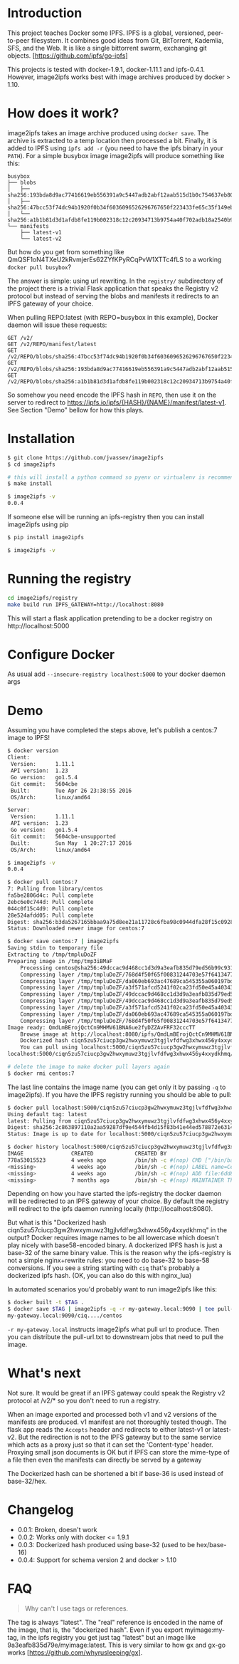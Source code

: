 # Introduction
This project teaches Docker some IPFS. IPFS is a global, versioned, peer-to-peer filesystem. It combines good ideas from Git, BitTorrent, Kademlia, SFS, and the Web. It is like a single bittorrent swarm, exchanging git objects.
[https://github.com/ipfs/go-ipfs]

This projects is tested with docker-1.9.1, docker-1.11.1 and ipfs-0.4.1. However, image2ipfs works best with image archives produced by docker > 1.10.

# How does it work?
image2ipfs takes an image archive produced using `docker save`.
The archive is extracted to a temp location then processed a bit. Finally, it is added to IPFS using `ipfs add -r`
(you need to have the ipfs binary in your `PATH`). For a simple busybox image
image2ipfs will produce something like this:
```
busybox
├── blobs
│   ├── sha256:193bda8d9ac77416619eb556391a9c5447adb2abf12aab515d1b0c754637eb80
│   ├── sha256:47bcc53f74dc94b1920f0b34f6036096526296767650f223433fe65c35f149eb
│   └── sha256:a1b1b81d3d1afdb8fe119b002318c12c20934713b9754a40f702adb18a2540b9
└── manifests
    ├── latest-v1
    └── latest-v2
```

But how do you get from something like QmQSF1oN4TXeU2kRvmjerEs62ZYfKPyRCqPvW1XTTc4fLS to a working `docker pull busybox`?

The answer is simple: using url rewriting. In the `registry/` subdirectory of the project
there is a trivial Flask application that speaks the Registry v2 protocol but instead of serving the blobs and manifests it redirects
to an IPFS gateway of your choice.

When pulling REPO:latest (with REPO=busybox in this example), Docker daemon will issue these requests:
```
GET /v2/
GET /v2/REPO/manifest/latest
GET /v2/REPO/blobs/sha256:47bcc53f74dc94b1920f0b34f6036096526296767650f223433fe65c35f149eb
GET /v2/REPO/blobs/sha256:193bda8d9ac77416619eb556391a9c5447adb2abf12aab515d1b0c754637eb80
GET /v2/REPO/blobs/sha256:a1b1b81d3d1afdb8fe119b002318c12c20934713b9754a40f702adb18a2540b9
```
So somehow you need encode the IPFS hash in `REPO`, then use it on the server to redirect to https://ipfs.io/ipfs/{HASH}/{NAME}/manifest/latest-v1.
See Section "Demo" bellow for how this plays.



# Installation
```bash
$ git clone https://github.com/jvassev/image2ipfs
$ cd image2ipfs

# this will install a python command so pyenv or virtualenv is recommended rather than sudo
$ make install

$ image2ipfs -v
0.0.4
```

If someone else will be running an ipfs-registry then you can install image2ipfs using pip
```bash
$ pip install image2ipfs

$ image2ipfs -v

```

# Running the registry
```bash
cd image2ipfs/registry
make build run IPFS_GATEWAY=http://localhost:8080
```
This will start a flask application pretending to be a docker registry on http://localhost:5000

# Configure Docker
As usual add `--insecure-registry localhost:5000` to your docker daemon args

# Demo
Assuming you have completed the steps above, let's publish a centos:7 image to IPFS!
```bash
$ docker version
Client:
 Version:      1.11.1
 API version:  1.23
 Go version:   go1.5.4
 Git commit:   5604cbe
 Built:        Tue Apr 26 23:38:55 2016
 OS/Arch:      linux/amd64

Server:
 Version:      1.11.1
 API version:  1.23
 Go version:   go1.5.4
 Git commit:   5604cbe-unsupported
 Built:        Sun May  1 20:27:17 2016
 OS/Arch:      linux/amd64

$ image2ipfs -v
0.0.4

$ docker pull centos:7
7: Pulling from library/centos
fa5be2806d4c: Pull complete
2ebc6e0c744d: Pull complete
044c0f15c4d9: Pull complete
28e524afdd05: Pull complete
Digest: sha256:b3da5267165bbaa9a75d8ee21a11728c6fba98c0944dfa28f15c092877bb4391
Status: Downloaded newer image for centos:7

$ docker save centos:7 | image2ipfs
Saving stdin to temporary file
Extracting to /tmp/tmpluDoZF
Preparing image in /tmp/tmp3iBMaF
	Processing centos@sha256:49dccac9d468cc1d3d9a3eafb835d79ed56b99c931ab232774d32b75d220d241
	Compressing layer /tmp/tmpluDoZF/768d4f50f65f00831244703e57f64134771289e3de919a576441c9140e037ea2/layer.tar
	Compressing layer /tmp/tmpluDoZF/da060eb693ac47689ca545355a060197bd2aadad76ca67535e95838de0737302/layer.tar
	Compressing layer /tmp/tmpluDoZF/a3f571afcd5241f02ca23fd50e45a403437d20ae3e215413d602e2deae3f86bc/layer.tar
	Compressing layer /tmp/tmpluDoZF/49dccac9d468cc1d3d9a3eafb835d79ed56b99c931ab232774d32b75d220d241/layer.tar
	Compressing layer /tmp/tmpluDoZF/49dccac9d468cc1d3d9a3eafb835d79ed56b99c931ab232774d32b75d220d241/layer.tar
	Compressing layer /tmp/tmpluDoZF/a3f571afcd5241f02ca23fd50e45a403437d20ae3e215413d602e2deae3f86bc/layer.tar
	Compressing layer /tmp/tmpluDoZF/da060eb693ac47689ca545355a060197bd2aadad76ca67535e95838de0737302/layer.tar
	Compressing layer /tmp/tmpluDoZF/768d4f50f65f00831244703e57f64134771289e3de919a576441c9140e037ea2/layer.tar
Image ready: QmdLmBErojQctCn9MHMV61BNA6ue2fyDZZAvFRF32cccTT
	Browse image at http://localhost:8080/ipfs/QmdLmBErojQctCn9MHMV61BNA6ue2fyDZZAvFRF32cccTT
	Dockerized hash ciqn5zu57ciucp3gw2hwxymuwz3tgjlvfdfwg3xhwx456y4xxydkhmq
	You can pull using localhost:5000/ciqn5zu57ciucp3gw2hwxymuwz3tgjlvfdfwg3xhwx456y4xxydkhmq/centos
localhost:5000/ciqn5zu57ciucp3gw2hwxymuwz3tgjlvfdfwg3xhwx456y4xxydkhmq/centos

# delete the image to make docker pull layers again
$ docker rmi centos:7
```

The last line contains the image name (you can get only it by passing `-q` to image2ipfs). If you have the IPFS registry
running you should be able to pull:

```bash
$ docker pull localhost:5000/ciqn5zu57ciucp3gw2hwxymuwz3tgjlvfdfwg3xhwx456y4xxydkhmq/centos
Using default tag: latest
latest: Pulling from ciqn5zu57ciucp3gw2hwxymuwz3tgjlvfdfwg3xhwx456y4xxydkhmq/centos
Digest: sha256:2c863897110a2aa59287df9e4544fb4d15f83b41e44ed578872e6314b1025a1e
Status: Image is up to date for localhost:5000/ciqn5zu57ciucp3gw2hwxymuwz3tgjlvfdfwg3xhwx456y4xxydkhmq/centos:latest

$ docker history localhost:5000/ciqn5zu57ciucp3gw2hwxymuwz3tgjlvfdfwg3xhwx456y4xxydkhmq/centos
IMAGE               CREATED             CREATED BY                                      SIZE                COMMENT
778a53015523        4 weeks ago         /bin/sh -c #(nop) CMD ["/bin/bash"]             0 B                 
<missing>           4 weeks ago         /bin/sh -c #(nop) LABEL name=CentOS Base Imag   0 B                 
<missing>           4 weeks ago         /bin/sh -c #(nop) ADD file:6dd89087d4d418ca0c   196.7 MB            
<missing>           7 months ago        /bin/sh -c #(nop) MAINTAINER The CentOS Proje   0 B 
```

Depending on how you have started the ipfs-registry the docker daemon will be redirected to an IPFS gateway of your choice. By default the registry
will redirect to the ipfs daemon running locally (http://localhost:8080).


But what is this "Dockerized hash ciqn5zu57ciucp3gw2hwxymuwz3tgjlvfdfwg3xhwx456y4xxydkhmq" in the output?
Docker requires image names to be all lowercase which doesn't play nicely with base58-encoded binary. A dockerized IPFS hash
is just a base-32 of the same binary value. This is the reason why the ipfs-registry is not a simple nginx+rewrite rules: you need
to do base-32 to base-58 conversions. If you see a string starting with `ciq` that's probably a dockerized ipfs hash.
(OK, you can also do this with nginx_lua)

In automated scenarios you'd probably want to run image2ipfs like this:
```bash
$ docker built -t $TAG .
$ docker save $TAG | image2ipfs -q -r my-gateway.local:9090 | tee pull-url.txt
my-gateway.local:9090/ciq..../centos
```

`-r my-gateway.local` instructs image2ipfs what pull url to produce.
Then you can distribute the pull-url.txt to downstream jobs that need to pull the image.

# What's next
Not sure. It would be great if an IPFS gateway could speak the Registry v2 protocol  at /v2/* so you don't need to run a registry.

When an image exported and processed both v1 and v2 versions of the manifests are produced. v1 manifest are not thoroughly tested though.
The flask app reads the `Accepts` header and redirects to either latest-v1 or latest-v2. But the redirection is not to
the IPFS gateway but to the same service which acts as a proxy just so that it can set the 'Content-type' header.
Proxying small json documents is OK but if IPFS can store the mime-type of a file then even the manifests can directly be served by a gateway

The Dockerized hash can be shortened a bit if base-36 is used instead of base-32/hex.

# Changelog
* 0.0.1: Broken, doesn't work
* 0.0.2: Works only with docker <= 1.9.1
* 0.0.3: Dockerized hash produced using base-32 (used to be hex/base-16)
* 0.0.4: Support for schema version 2 and docker > 1.10

# FAQ
> Why can't I use tags or references.

The tag is always "latest". The "real" reference is encoded in the name of the image, that is, the "dockerized hash". Even
if you export myimage:my-tag, in the ipfs registry you get just tag "latest" but an image like 9a3eafb835d79e/myimage:latest.
This is very similar to how gx and gx-go works [https://github.com/whyrusleeping/gx].
